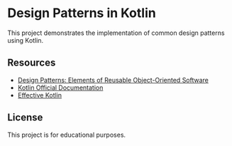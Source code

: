 # Design Patterns in Kotlin

This project demonstrates the implementation of common design patterns using Kotlin.

## Resources

- [Design Patterns: Elements of Reusable Object-Oriented Software](https://en.wikipedia.org/wiki/Design_Patterns)
- [Kotlin Official Documentation](https://kotlinlang.org/docs/)
- [Effective Kotlin](https://kt.academy/book/effectivekotlin)

## License

This project is for educational purposes.
